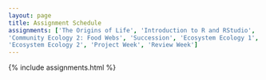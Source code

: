 ```yaml
---
layout: page
title: Assignment Schedule
assignments: ['The Origins of Life', 'Introduction to R and RStudio', 'Population Ecology 1', 'Population Ecology 2', 'Community Ecology 1: Species Coexistence', 
'Community Ecology 2: Food Webs', 'Succession', 'Ecosystem Ecology 1',
'Ecosystem Ecology 2', 'Project Week', 'Review Week']
---
```


{% include assignments.html %}

<!--
The above assignments are for this specific version of the course, but other
assignments are available as well. You can see the full list of
[assignments]({{ site.baseurl }}/assignments/), which may be useful if you're using this material
outside of an organized course.
-->

<!-- Schedule Management
- Update the `assignments:` list with `title:` from `assignments/` files. 
- Add 'Template' to `assignments:` to view the course template from `docs/`. 
- The remaining content should be left AS IS.

'The Origins of Life', 
'Population Ecology 1',
'Population Ecology 2', 'Community Ecology 1: Species Coexistence', 
'Community Ecology 2: Food Webs', 'Succession', 'Ecosystem Ecology 1',
'Ecosystem Ecology 2'

-->